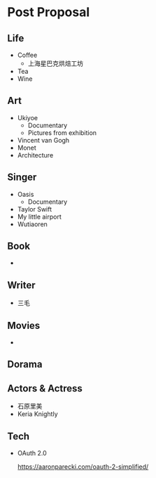 # Post Proposal

## Life
* Coffee
    * 上海星巴克烘焙工坊
* Tea
* Wine

## Art
* Ukiyoe
    * Documentary
    * Pictures from exhibition
* Vincent van Gogh
* Monet
* Architecture

## Singer
* Oasis
    * Documentary
* Taylor Swift
* My little airport
* Wutiaoren

## Book
* 

## Writer
* 三毛


## Movies
* 

## Dorama

## Actors & Actress
* 石原里美
* Keria Knightly 

## Tech
* OAuth 2.0

    https://aaronparecki.com/oauth-2-simplified/